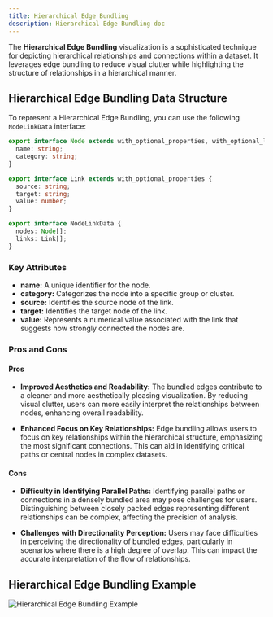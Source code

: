 ```yaml
---
title: Hierarchical Edge Bundling
description: Hierarchical Edge Bundling doc
---
```


The **Hierarchical Edge Bundling** visualization is a sophisticated technique for depicting hierarchical relationships and connections within a dataset. It leverages edge bundling to reduce visual clutter while highlighting the structure of relationships in a hierarchical manner.

## Hierarchical Edge Bundling Data Structure

To represent a Hierarchical Edge Bundling, you can use the following `NodeLinkData` interface:

```typescript
export interface Node extends with_optional_properties, with_optional_labels {
  name: string;
  category: string;
}

export interface Link extends with_optional_properties {
  source: string;
  target: string;
  value: number;
}

export interface NodeLinkData {
  nodes: Node[];
  links: Link[];
}
```
### Key Attributes

- **name:** A unique identifier for the node.
- **category:** Categorizes the node into a specific group or cluster.
- **source:** Identifies the source node of the link.
- **target:** Identifies the target node of the link.
- **value:** Represents a numerical value associated with the link that suggests how strongly connected the nodes are.

### Pros and Cons

#### Pros
- **Improved Aesthetics and Readability:** The bundled edges contribute to a cleaner and more aesthetically pleasing visualization. By reducing visual clutter, users can more easily interpret the relationships between nodes, enhancing overall readability.

- **Enhanced Focus on Key Relationships:** Edge bundling allows users to focus on key relationships within the hierarchical structure, emphasizing the most significant connections. This can aid in identifying critical paths or central nodes in complex datasets.

#### Cons
- **Difficulty in Identifying Parallel Paths:** Identifying parallel paths or connections in a densely bundled area may pose challenges for users. Distinguishing between closely packed edges representing different relationships can be complex, affecting the precision of analysis.

- **Challenges with Directionality Perception:** Users may face difficulties in perceiving the directionality of bundled edges, particularly in scenarios where there is a high degree of overlap. This can impact the accurate interpretation of the flow of relationships.

## Hierarchical Edge Bundling Example

![Hierarchical Edge Bundling Example](/IllustryDocs/hierarchical-edge-bundling.gif)